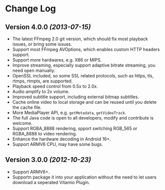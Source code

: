 Change Log
==========

Version 4.0.0 *(2013-07-15)*
----------------------------

 * The latest FFmpeg 2.0 git version, which should fix most playback issues, or bring some issues.
 * Support most FFmpeg AVOptions, which enables custom HTTP headers support.
 * Support more hardwares, e.g. X86 or MIPS.
 * Improve streaming, especially support adaptive bitrate streaming, you need open manually.
 * OpenSSL included, so some SSL related protocols, such as https, tls, rtmps, rtmpts, are supported.
 * Playback speed control from 0.5x to 2.0x.
 * Audio amplify to 2x volume.
 * Improved subtitle support, including external bitmap subtitles.
 * Cache online video to local storage and can be reused until you delete the cache file.
 * More MediaPlayer API, e.g. `getMetadata`, `getVideoTrack`.
 * The full Java code is open to all developers, modify and contribute is welcome.
 * Support RGBA\_8888 rendering, spport switching RGB\_565 or RGBA\_8888 to video rendering.
 * Enhance the hardware decoding in Android 16+.
 * Support ARMV6 CPU, may have some bugs.


Version 3.0.0 *(2012-10-23)*
----------------------------

 * Support ARMV6+.
 * Supportn package it into your application without the need to
   let users download a seperated Vitamio Plugin.
